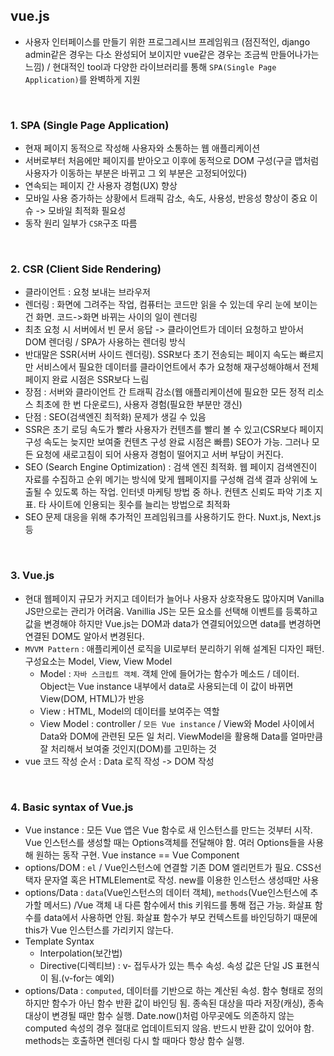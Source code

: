 ## vue.js

- 사용자 인터페이스를 만들기 위한 프로그레시브 프레임워크 (점진적인, django admin같은 경우는 다소 완성되어 보이지만 vue같은 경우는 조금씩 만들어나가는 느낌) / 현대적인 tool과 다양한 라이브러리를 통해 `SPA(Single Page Application)`를 완벽하게 지원

<br>

### 1. SPA (Single Page Application)

- 현재 페이지 동적으로 작성해 사용자와 소통하는 웹 애플리케이션
- 서버로부터 처음에만 페이지를 받아오고 이후에 동적으로 DOM 구성(구글 맵처럼 사용자가 이동하는 부분은 바뀌고 그 외 부분은 고정되어있다)
- 연속되는 페이지 간 사용자 경험(UX) 향상
- 모바일 사용 증가하는 상황에서 트래픽 감소, 속도, 사용성, 반응성 향상이 중요 이슈 -> 모바일 최적화 필요성
- 동작 원리 일부가 `CSR`구조 따름

<br>

### 2. CSR (Client Side Rendering) 

- 클라이언트 : 요청 보내는 브라우저
- 렌더링 : 화면에 그려주는 작업, 컴퓨터는 코드만 읽을 수 있는데 우리 눈에 보이는 건 화면. 코드->화면 바뀌는 사이의 일이 렌더링
- 최초 요청 시 서버에서 빈 문서 응답 -> 클라이언트가 데이터 요청하고 받아서 DOM 렌더링 / SPA가 사용하는 렌더링 방식
- 반대말은 SSR(서버 사이드 렌더링). SSR보다 초기 전송되는 페이지 속도는 빠르지만 서비스에서 필요한 데이터를 클라이언트에서 추가 요청해 재구성해야해서 전체 페이지 완료 시점은 SSR보다 느림
- 장점 : 서버와 클라이언트 간 트래픽 감소(웹 애플리케이션에 필요한 모든 정적 리소스 최초에 한 번 다운로드), 사용자 경험(필요한 부분만 갱신)
- 단점 : SEO(검색엔진 최적화) 문제가 생길 수 있음
- SSR은 초기 로딩 속도가 빨라 사용자가 컨텐츠를 빨리 볼 수 있고(CSR보다 페이지 구성 속도는 늦지만 보여줄 컨텐츠 구성 완료 시점은 빠름) SEO가 가능. 그러나 모든 요청에 새로고침이 되어 사용자 경험이 떨어지고 서버 부담이 커진다.
- SEO (Search Engine Optimization) : 검색 엔진 최적화. 웹 페이지 검색엔진이 자료를 수집하고 순위 메기는 방식에 맞게 웹페이지를 구성해 검색 결과 상위에 노출될 수 있도록 하는 작업. 인터넷 마케팅 방법 중 하나. 컨텐츠 신뢰도 파악 기초 지표. 타 사이트에 인용되는 횟수를 늘리는 방법으로 최적화
- SEO 문제 대응을 위해 추가적인 프레임워크를 사용하기도 한다. Nuxt.js, Next.js 등

<br>

### 3. Vue.js

- 현대 웹페이지 규모가 커지고 데이터가 늘어나 사용자 상호작용도 많아지며 Vanilla JS만으로는 관리가 어려움. Vanillia JS는 모든 요소를 선택해 이벤트를 등록하고 값을 변경해야 하지만 Vue.js는 DOM과 data가 연결되어있으면 data를 변경하면 연결된 DOM도 알아서 변경된다.
- `MVVM Pattern` : 애플리케이션 로직을 UI로부터 분리하기 위해 설계된 디자인 패턴. 구성요소는 Model, View, View Model
  - Model : `자바 스크립트 객체`. 객체 안에 들어가는 함수가 메소드 / 데이터. Object는 Vue instance 내부에서 data로 사용되는데 이 값이 바뀌면 View(DOM, HTML)가 반응
  - View : HTML, Model의 데이터를 보여주는 역할
  - View Model : controller / `모든 Vue instance` / View와 Model 사이에서 Data와 DOM에 관련된 모든 일 처리. ViewModel을 활용해 Data를 얼마만큼 잘 처리해서 보여줄 것인지(DOM)를 고민하는 것
- vue 코드 작성 순서 : Data 로직 작성 -> DOM 작성

<br>

### 4. Basic syntax of Vue.js

- Vue instance : 모든 Vue 앱은 Vue 함수로 새 인스턴스를 만드는 것부터 시작. Vue 인스턴스를 생성할 때는 Options객체를 전달해야 함. 여러 Options들을 사용해 원하는 동작 구현. Vue instance == Vue Component
- options/DOM : `el` / Vue인스턴스에 연결할 기존 DOM 엘리먼트가 필요. CSS선택자 문자열 혹은 HTMLElement로 작성. new를 이용한 인스턴스 생성때만 사용
- options/Data : `data`(Vue인스턴스의 데이터 객체),  `methods`(Vue인스턴스에 추가할 메서드) /Vue 객체 내 다른 함수에서 this 키워드를 통해 접근 가능. 화살표 함수를 data에서 사용하면 안됨. 화살표 함수가 부모 컨텍스트를 바인딩하기 때문에 this가 Vue 인스턴스를 가리키지 않는다. 
- Template Syntax
  - Interpolation(보간법) 
  - Directive(디렉티브) : v- 접두사가 있는 특수 속성. 속성 값은 단일 JS 표현식이 됨.(v-for는 예외)
- options/Data : `computed`, 데이터를 기반으로 하는 계산된 속성. 함수 형태로 정의하지만 함수가 아닌 함수 반환 값이 바인딩 됨. 종속된 대상을 따라 저장(캐싱), 종속 대상이 변경될 때만 함수 실행. Date.now()처럼 아무곳에도 의존하지 않는 computed 속성의 경우 절대로 업데이트되지 않음. 반드시 반환 값이 있어야 함. methods는 호출하면 렌더링 다시 할 때마다 항상 함수 실행.

